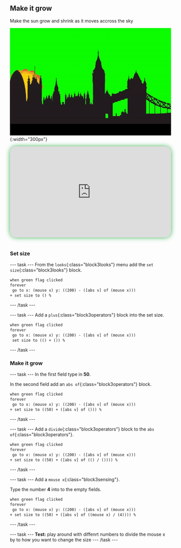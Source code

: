 ## Make it grow

<div style="display: flex; flex-wrap: wrap">
<div style="flex-basis: 200px; flex-grow: 1; margin-right: 15px;">
Make the sun grow and shrink as it moves accross the sky
</div>
<div>

![ADD](images/grow.gif){:width="300px"}

</div>
</div>

<html>
<div style="position: relative; width: 100%; aspect-ratio: 16 / 9; border-radius: 20px; box-shadow: 0 0 15px #3fb654; overflow: hidden;">
<iframe style="position: absolute; top: 0; left: 0; right: 0; width: 100%; height: 100%; border: none;" src="https://www.youtube.com/embed/cJWVlXorCWs?rel=0&cc_load_policy=1" allowfullscreen allow="accelerometer; autoplay; clipboard-write; encrypted-media; gyroscope; picture-in-picture; web-share">
</iframe>
</div><br>
</html>

### Set size

--- task ---
From the `looks`{:class="block3looks"} menu add the `set size`{:class="block3looks"} block.

```blocks3
when green flag clicked
forever
 go to x: (mouse x) y: ((200) - ([abs v] of (mouse x)))
+ set size to () %
```
--- /task ---


--- task ---
Add a `plus`{:class="block3operators"} block into the set size.

```blocks3
when green flag clicked
forever
 go to x: (mouse x) y: ((200) - ([abs v] of (mouse x)))
 set size to (() + ()) %
```
--- /task ---

### Make it grow
--- task ---
In the first field type in **50**. 

In the second field add an `abs of`{:class="block3operators"} block.

```blocks3
when green flag clicked
forever
 go to x: (mouse x) y: ((200) - ([abs v] of (mouse x)))
+ set size to ((50) + ([abs v] of ())) %
```
--- /task ---


--- task ---
Add a `divide`{:class="block3operators"} block to the `abs of`{:class="block3operators"}.

```blocks3
when green flag clicked
forever
 go to x: (mouse x) y: ((200) - ([abs v] of (mouse x)))
+ set size to ((50) + ([abs v] of (() / ()))) %
```
--- /task ---

--- task ---
Add a `mouse x`{:class="block3sensing"}.

Type the number **4** into to the empty fields. 

```blocks3
when green flag clicked
forever
 go to x: (mouse x) y: ((200) - ([abs v] of (mouse x)))
+ set size to ((50) + ([abs v] of ((mouse x) / (4)))) %
```
--- /task ---

--- task ---
**Test:** play around with diffenrt numbers to divide the mouse x by to how you want to change the size
--- /task ---